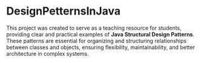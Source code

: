 # DesignPetternsInJava
This project was created to serve as a teaching resource for students, providing clear and practical examples of **Java Structural Design Patterns**. These patterns are essential for organizing and structuring relationships between classes and objects, ensuring flexibility, maintainability, and better architecture in complex systems.
